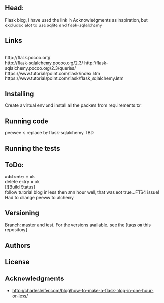## Head:
Flask blog, I have used the link in Acknowledgments as inspiration, but excluded alot to use sqlite and flask-sqlalchemy
<br>

## Links
<br>
http://flask.pocoo.org/
<br>
http://flask-sqlalchemy.pocoo.org/2.3/
http://flask-sqlalchemy.pocoo.org/2.3/queries/
<br>
https://www.tutorialspoint.com/flask/index.htm
<br>
https://www.tutorialspoint.com/flask/flask_sqlalchemy.htm

## Installing

Create a virtual env and install all the packets from requirements.txt

##  Running code
peewee is replace by flask-sqlalchemy
TBD

## Running the tests

## ToDo:
add entry = ok
<br>
delete entry = ok
<br>
[![Build Status]
<br>
follow tutorial blog in less then ann hour
well, that was not true...FTS4 issue!
Had to change peeww to alchemy
## Versioning
Branch: master and test.
For the versions available, see the [tags on this repository]

## Authors


## License


## Acknowledgments

* http://charlesleifer.com/blog/how-to-make-a-flask-blog-in-one-hour-or-less/








